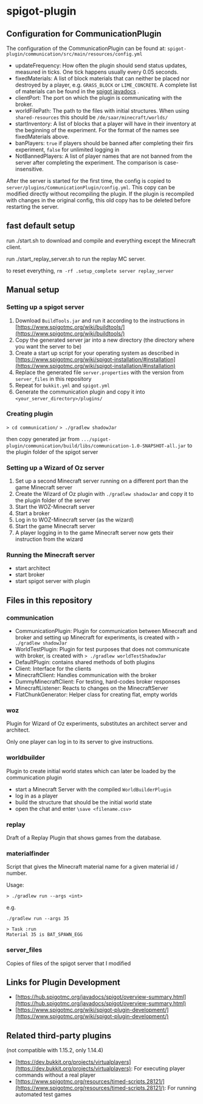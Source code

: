 # spigot-plugin

## Configuration for CommunicationPlugin
The configuration of the CommunicationPlugin can be found at: `spigot-plugin/communication/src/main/resources/config.yml`

- updateFrequency: How often the plugin should send status updates, measured in ticks. One tick happens usually every 0.05 seconds.
- fixedMaterials: A list of block materials that can neither be placed nor destroyed by a player, e.g. `GRASS_BLOCK` or `LIME_CONCRETE`. A complete list of materials can be found in the [spigot javadocs](https://hub.spigotmc.org/javadocs/spigot/org/bukkit/Material.html) .
- clientPort: The port on which the plugin is communicating with the broker.
- worldFilePath: The path to the files with initial structures. When using `shared-resources` this should be `/de/saar/minecraft/worlds/`
- startInventory: A list of blocks that a player will have in their inventory at the beginning of the experiment. For the format of the names see fixedMaterials above.
- banPlayers: `true` if players should be banned after completing their firs experiment, `false` for unlimited logging in
- NotBannedPlayers: A list of player names that are not banned from the server after completing the experiment. The comparison is case-insensitive.

After the server is started for the first time, the config is copied to `server/plugins/CommunicationPlugin/config.yml`. 
This copy can be modified directly without recompiling the plugin. 
If the plugin is recompiled with changes in the original config, this old copy has to be deleted before restarting the server.


## fast default setup

run ./start.sh to download and compile and everything except the Minecraft client.

run ./start_replay_server.sh to run the replay MC server.

to reset everything, `rm -rf .setup_complete server replay_server`

## Manual setup

### Setting up a spigot server
1. Download `BuildTools.jar` and run it according to the instructions in [https://www.spigotmc.org/wiki/buildtools/](https://www.spigotmc.org/wiki/buildtools/)
2. Copy the generated server jar into a new directory (the directory where you want the server to be)
3. Create a start up script for your operating system as described in [https://www.spigotmc.org/wiki/spigot-installation/#installation](https://www.spigotmc.org/wiki/spigot-installation/#installation)
4. Replace the generated file `server.properties` with the version from `server_files` in this repository
5. Repeat for `bukkit.yml` and `spigot.yml`
6. Generate the communication plugin and copy it into `<your_server_directory>/plugins/`

### Creating plugin
`> cd communication/`
`> ./gradlew shadowJar`

then copy generated jar from `.../spigot-plugin/communication/build/libs/communication-1.0-SNAPSHOT-all.jar` to the plugin folder of the spigot server

### Setting up a Wizard of Oz server
1. Set up a second Minecraft server running on a different port than the game Minecraft server
2. Create the Wizard of Oz plugin with `./gradlew shadowJar` and copy it to the plugin folder of the server
3. Start the WOZ-Minecraft server
4. Start a broker
5. Log in to WOZ-Minecraft server (as the wizard)
6. Start the game Minecraft server
7. A player logging in to the game Minecraft server now gets their instruction from the wizard

### Running the Minecraft server
- start architect
- start broker
- start spigot server with plugin


## Files in this repository
### communication
- CommunicationPlugin: Plugin for communication between Minecraft and broker and setting up Minecraft for experiments, is created with `> ./gradlew shadowJar`
- WorldTestPlugin: Plugin for test purposes that does not communicate with broker, is created with `> ./gradlew worldTestShadowJar`
- DefaultPlugin: contains shared methods of both plugins
- Client: Interface for the clients
- MinecraftClient: Handles communication with the broker
- DummyMinecraftClient: For testing, hard-codes broker responses
- MinecraftListener: Reacts to changes on the MinecraftServer 
- FlatChunkGenerator: Helper class for creating flat, empty worlds


### woz
Plugin for Wizard of Oz experiments, substitutes an architect server and architect.

Only one player can log in to its server to give instructions.

### worldbuilder
Plugin to create initial world states which can later be loaded by the communication plugin

- start a Minecraft Server with the compiled `WorldBuilderPlugin`
- log in as a player
- build the structure that should be the initial world state
- open the chat and enter `\save <filename.csv>`

### replay
Draft of a Replay Plugin that shows games from the database.

### materialfinder
Script that gives the Minecraft material name for a given material id / number.

Usage:

`> ./gradlew run --args <int>`

e.g.
```
./gradlew run --args 35

> Task :run
Material 35 is BAT_SPAWN_EGG
```


### server_files
Copies of files of the spigot server that I modified




## Links for Plugin Development
- [https://hub.spigotmc.org/javadocs/spigot/overview-summary.html](https://hub.spigotmc.org/javadocs/spigot/overview-summary.html)
- [https://www.spigotmc.org/wiki/spigot-plugin-development/](https://www.spigotmc.org/wiki/spigot-plugin-development/)



## Related third-party plugins
(not compatible with 1.15.2, only 1.14.4)

- [https://dev.bukkit.org/projects/virtualplayers](https://dev.bukkit.org/projects/virtualplayers): For executing player commands without a real player
- [https://www.spigotmc.org/resources/timed-scripts.28121/](https://www.spigotmc.org/resources/timed-scripts.28121/): For running automated test games
